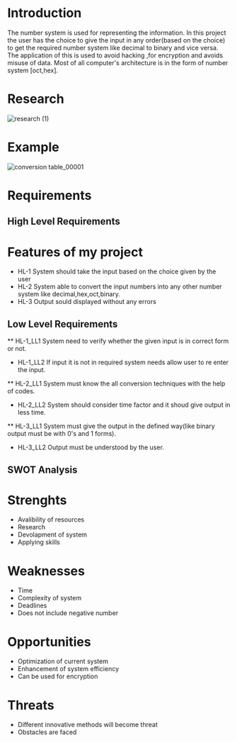 # Introduction 

The number system is used for representing the information. In this project the user has the choice to give the input in any order(based on the choice) to get the required number system like decimal to binary and vice versa. The application of this is used to avoid hacking ,for encryption and avoids misuse of data. Most of all computer's architecture is in the form of number system [oct,hex].


# Research
![research (1)](https://user-images.githubusercontent.com/46949062/153504691-6f083079-36b4-4457-a78a-6bf1a83335a8.jpg)

# Example
![conversion table_00001](https://user-images.githubusercontent.com/46949062/153506513-8e4db41f-3847-4111-828f-0716c508bf0c.jpg)


# Requirements

## High Level Requirements
  # Features of my project
  * HL-1 System should take the input based on the choice given by the user
  * HL-2 System able to convert the input numbers into any other number system like decimal,hex,oct,binary.
  * HL-3 Output sould displayed without any errors

## Low Level Requirements
** HL-1_LL1  System need to verify whether the given input is in correct form or not.
 * HL-1_LL2  If input it is not in required system needs allow user to re enter the input.
       
** HL-2_LL1 System must know the all conversion techniques with the help of codes.
 * HL-2_LL2 System should consider time factor and it shoud give output in less time.

** HL-3_LL1 System must give the output in the defined way(like binary output must be with 0's and 1 forms).
 * HL-3_LL2 Output must be understood by the user.

## SWOT Analysis
# Strenghts
* Avalibility of resources
* Research
* Devolapment of system
* Applying skills

# Weaknesses
* Time
* Complexity of system
* Deadlines
* Does not include negative number

# Opportunities
* Optimization of current system
* Enhancement of system efficiency
* Can be used for encryption 

# Threats
* Different innovative methods will become threat 
* Obstacles are faced
